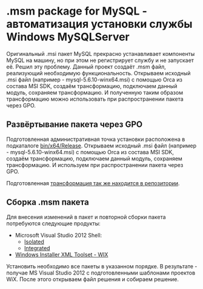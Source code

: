 ﻿.msm package for MySQL - автоматизация установки службы Windows MySQLServer
==========================================================

Оригинальный .msi пакет MySQL прекрасно устанавливает компоненты MySQL на машину, но при этом не регистрирует службу и не запускает её.
Решил эту проблему. Данный проект создаёт .msm файл, реализующий необходимую функциональность. Открываем исходный .msi файл (например - 
mysql-5.6.10-winx64.msi) с помощью Orca из состава MSI SDK, создаём трансформацию, подключаем данный модуль, сохраняем трансформацию.
И полученную таким образом трансформацию можно использовать при распространении пакета через GPO.

Развёртывание пакета через GPO
------------------------------

Подготовленная административная точка установки расположена в подкаталоге [bin/x64/Release](../../tree/master/bin/x64/Release).
Открываем исходный .msi файл (например - mysql-5.6.10-winx64.msi) с помощью Orca из состава MSI SDK, создаём трансформацию,
подключаем данный модуль, сохраняем трансформацию.
И используем при распространении пакета через GPO.

Подготовленная [трансформация так же находится в репозитории](../../tree/master/bin/x64/Release).

Сборка .msm пакета
------------------

Для внесения изменений в пакет и повторной сборки пакета потребуются следующие продукты:

- Microsoft Visual Studio 2012 Shell:
  - [Isolated](http://www.microsoft.com/ru-ru/download/details.aspx?id=30670)
  - [Integrated](http://www.microsoft.com/ru-ru/download/details.aspx?id=30663)
- [Windows Installer XML Toolset - WIX](http://wixtoolset.org/)

Установить необходимо все пакеты в указанном порядке. В результате - получае MS Visual Studio 2012 с подготовленными
шаблонами проектов WiX. После этого открываем файл решения и собираем решение.
